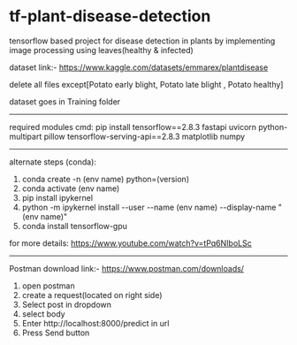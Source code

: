 # tf-plant-disease-detection

tensorflow based project for disease detection in plants by implementing image processing using leaves(healthy & infected)

dataset link:- https://www.kaggle.com/datasets/emmarex/plantdisease

delete all files except[Potato early blight,  Potato late blight , Potato healthy]
  
dataset goes in Training folder


-----------------------------------------------------------------------------------------------------------------------------------------

required modules cmd:
  pip install tensorflow==2.8.3 fastapi uvicorn python-multipart pillow tensorflow-serving-api==2.8.3 matplotlib numpy

-----------------------------------------------------------------------------------------------------------------------------------------
alternate steps (conda):
1. conda create -n (env name) python=(version)
2. conda activate (env name)
3. pip install ipykernel
4. python -m ipykernel install --user --name (env name) --display-name "(env name)"
5. conda install tensorflow-gpu


for more details: https://www.youtube.com/watch?v=tPq6NIboLSc

-----------------------------------------------------------------------------------------------------------------------------------------


Postman download link:- https://www.postman.com/downloads/
1. open postman
2. create a request(located on right side)
3. Select post in dropdown
4. select body
5. Enter http://localhost:8000/predict in url
6. Press Send button
